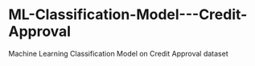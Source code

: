 # ML-Classification-Model---Credit-Approval
Machine Learning Classification Model on Credit Approval dataset
